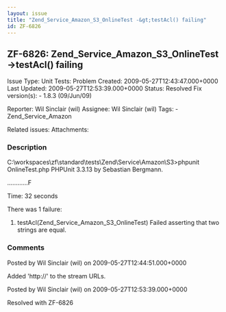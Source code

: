 ```yaml
---
layout: issue
title: "Zend_Service_Amazon_S3_OnlineTest -&gt;testAcl() failing"
id: ZF-6826
---
```


ZF-6826: Zend\_Service\_Amazon\_S3\_OnlineTest ->testAcl() failing
------------------------------------------------------------------

 Issue Type: Unit Tests: Problem Created: 2009-05-27T12:43:47.000+0000 Last Updated: 2009-05-27T12:53:39.000+0000 Status: Resolved Fix version(s): - 1.8.3 (09/Jun/09)
 
 Reporter:  Wil Sinclair (wil)  Assignee:  Wil Sinclair (wil)  Tags: - Zend\_Service\_Amazon
 
 Related issues: 
 Attachments: 
### Description

C:\\workspaces\\zf\\standard\\tests\\Zend\\Service\\Amazon\\S3>phpunit OnlineTest.php PHPUnit 3.3.13 by Sebastian Bergmann.

............F

Time: 32 seconds

There was 1 failure:

1) testAcl(Zend\_Service\_Amazon\_S3\_OnlineTest) Failed asserting that two strings are equal.

 

 

### Comments

Posted by Wil Sinclair (wil) on 2009-05-27T12:44:51.000+0000

Added 'http://' to the stream URLs.

 

 

Posted by Wil Sinclair (wil) on 2009-05-27T12:53:39.000+0000

Resolved with ZF-6826

 

 